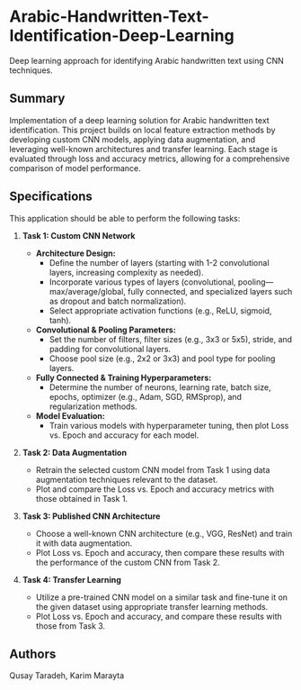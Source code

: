 # Arabic-Handwritten-Text-Identification-Deep-Learning  
Deep learning approach for identifying Arabic handwritten text using CNN techniques.

## Summary  
Implementation of a deep learning solution for Arabic handwritten text identification. This project builds on local feature extraction methods by developing custom CNN models, applying data augmentation, and leveraging well-known architectures and transfer learning. Each stage is evaluated through loss and accuracy metrics, allowing for a comprehensive comparison of model performance.

## Specifications  
This application should be able to perform the following tasks:

1. **Task 1: Custom CNN Network**  
   - **Architecture Design:**  
     - Define the number of layers (starting with 1-2 convolutional layers, increasing complexity as needed).  
     - Incorporate various types of layers (convolutional, pooling—max/average/global, fully connected, and specialized layers such as dropout and batch normalization).  
     - Select appropriate activation functions (e.g., ReLU, sigmoid, tanh).  
   - **Convolutional & Pooling Parameters:**  
     - Set the number of filters, filter sizes (e.g., 3x3 or 5x5), stride, and padding for convolutional layers.  
     - Choose pool size (e.g., 2x2 or 3x3) and pool type for pooling layers.  
   - **Fully Connected & Training Hyperparameters:**  
     - Determine the number of neurons, learning rate, batch size, epochs, optimizer (e.g., Adam, SGD, RMSprop), and regularization methods.  
   - **Model Evaluation:**  
     - Train various models with hyperparameter tuning, then plot Loss vs. Epoch and accuracy for each model.
   
2. **Task 2: Data Augmentation**  
   - Retrain the selected custom CNN model from Task 1 using data augmentation techniques relevant to the dataset.  
   - Plot and compare the Loss vs. Epoch and accuracy metrics with those obtained in Task 1.

3. **Task 3: Published CNN Architecture**  
   - Choose a well-known CNN architecture (e.g., VGG, ResNet) and train it with data augmentation.  
   - Plot Loss vs. Epoch and accuracy, then compare these results with the performance of the custom CNN from Task 2.

4. **Task 4: Transfer Learning**  
   - Utilize a pre-trained CNN model on a similar task and fine-tune it on the given dataset using appropriate transfer learning methods.  
   - Plot Loss vs. Epoch and accuracy, and compare these results with those from Task 3.

## Authors
Qusay Taradeh, Karim Marayta
